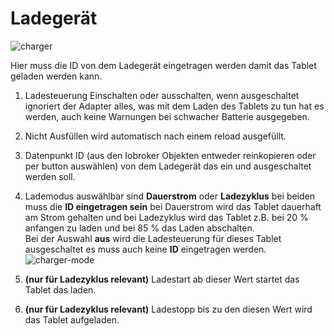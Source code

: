 # Ladegerät

![charger](/images/media/Fully-Tablet-Control/charger.png)

Hier muss die ID von dem Ladegerät eingetragen werden damit das Tablet geladen werden kann.

1. Ladesteuerung Einschalten oder ausschalten, wenn ausgeschaltet ignoriert der Adapter alles, was mit dem Laden des 
   Tablets zu tun hat es werden, auch keine Warnungen bei schwacher Batterie ausgegeben.

2. Nicht Ausfüllen wird automatisch nach einem reload ausgefüllt.

3. Datenpunkt ID (aus den Iobroker Objekten entweder reinkopieren oder per button auswählen) von dem Ladegerät das ein 
   und ausgeschaltet werden soll.

4. Lademodus auswählbar sind **Dauerstrom** oder **Ladezyklus** bei beiden muss die **ID eingetragen sein** bei 
   Dauerstrom wird das Tablet dauerhaft am Strom gehalten und bei Ladezyklus wird das Tablet z.B. bei 20 % anfangen 
   zu laden und bei 85 % das Laden abschalten. \
   Bei der Auswahl **aus** wird die Ladesteuerung für dieses Tablet ausgeschaltet es muss auch keine **ID** eingetragen 
   werden.
   ![charger-mode](/images/media/Fully-Tablet-Control/charger-mode.png)

5. **(nur für Ladezyklus relevant)** Ladestart ab dieser Wert startet das Tablet das laden.

6. **(nur für Ladezyklus relevant)** Ladestopp bis zu den diesen Wert wird das Tablet aufgeladen.
